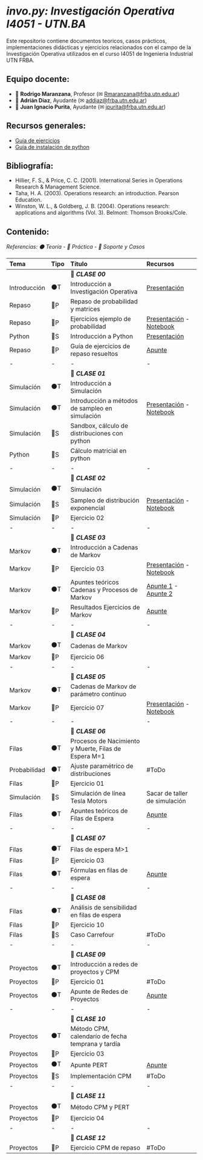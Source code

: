 # *invo.py: Investigación Operativa I4051 - UTN.BA*
Este repositorio contiene documentos teoricos, casos prácticos, implementaciones didácticas y ejercicios relacionados con el campo de la Investigación Operativa utilizados en el curso I4051 de Ingenieria Industrial UTN FRBA. 

## Equipo docente:
- 🤖 **Rodrigo Maranzana**, Profesor (✉ Rmaranzana@frba.utn.edu.ar)
- 🤖 **Adrián Diaz**, Ayudante (✉ addiaz@frba.utn.edu.ar)
- 🤖 **Juan Ignacio Purita**, Ayudante (✉ jpurita@frba.utn.edu.ar)

## Recursos generales:
- [Guía de ejercicios](https://github.com/investigacion-operativa-utn/invo.py/blob/main/general/PRA_guia-ejercicios-palazzo.pdf)
- [Guía de instalación de python](https://github.com/investigacion-operativa-utn/invo.py/blob/main/recursos_python/instalar_python_jupyter.pdf)

## Bibliografía:
- Hillier, F. S., & Price, C. C. (2001). International Series in Operations Research & Management Science.
- Taha, H. A. (2003). Operations research: an introduction. Pearson Education.
- Winston, W. L., & Goldberg, J. B. (2004). Operations research: applications and algorithms (Vol. 3). Belmont: Thomson Brooks/Cole.

## Contenido:
*Referencias: :black_circle: Teoría - :large_blue_circle: Práctica - :red_circle: Soporte y Casos*

| Tema | Tipo | Título | Recursos |
|:---|:---|:---|:---|
| | | :rocket: ***CLASE 00*** | |
| Introducción | :black_circle:T | Introducción a Investigación Operativa | [Presentación](https://github.com/investigacion-operativa-utn/invo.py/blob/main/introduccion_repaso/teoria/TEO_introduccion-io.pdf) |
| Repaso | :large_blue_circle:P | Repaso de probabilidad y matrices | |
| Repaso | :large_blue_circle:P | Ejercicios ejemplo de probabilidad | [Presentación](https://github.com/investigacion-operativa-utn/invo.py/blob/main/introduccion_repaso/practica/PRA_repaso-probabilidad/repaso-probabilidad_presentaci%C3%B3n.pdf) - [Notebook](https://github.com/investigacion-operativa-utn/invo.py/blob/main/introduccion_repaso/practica/PRA_repaso-probabilidad/repaso-probabilidad_notebook.ipynb) |
| Python | :red_circle:S | Introducción a Python | [Presentación](https://github.com/investigacion-operativa-utn/invo.py/blob/main/recursos_python/introduccion-python.pdf) |
| Repaso | :large_blue_circle:P | Guía de ejercicios de repaso resueltos | [Apunte](https://github.com/investigacion-operativa-utn/invo.py/blob/main/introduccion_repaso/practica/TEMP_PRA_guia-ejercicios-resueltos.pdf) |
| - | - | -  | -  |
| | | :rocket: ***CLASE 01*** | |
| Simulación | :black_circle:T | Introducción a Simulación | |
| Simulación | :black_circle:T | Introducción a métodos de sampleo en simulación | [Presentación]() - [Notebook]() |
| Simulación | :red_circle:S | Sandbox, cálculo de distribuciones con python | |
| Python | :red_circle:S | Cálculo matricial en python | |
| - | - | -  | -  |
| | | :rocket: ***CLASE 02*** | |
| Simulación | :black_circle:T | Simulación | |
| Simulación | :red_circle:S | Sampleo de distribución exponencial | [Presentación]() - [Notebook]() |
| Simulación | :large_blue_circle:P | Ejercicio 02 |  |
| - | - | -  | -  |
| | | :rocket: ***CLASE 03*** | |
| Markov | :black_circle:T | Introducción a Cadenas de Markov | |
| Markov | :large_blue_circle:P | Ejercicio 03 | [Presentación]() - [Notebook]() |
| Markov | :black_circle:T | Apuntes teóricos Cadenas y Procesos de Markov | [Apunte 1]() - [Apunte 2]() |
| Markov | :large_blue_circle:P | Resultados Ejercicios de Markov | [Apunte]() |
| - | - | -  | -  |
| | | :rocket: ***CLASE 04*** | |
| Markov | :black_circle:T | Cadenas de Markov | |
| Markov | :large_blue_circle:P | Ejercicio 06 | |
| - | - | -  | -  |
| | | :rocket: ***CLASE 05*** | |
| Markov | :black_circle:T | Cadenas de Markov de parámetro continuo | |
| Markov | :large_blue_circle:P | Ejercicio 07 | [Presentación]() - [Notebook]() |
| - | - | -  | -  |
| | | :rocket: ***CLASE 06*** | |
| Filas | :black_circle:T | Procesos de Nacimiento y Muerte, Filas de Espera M=1 | |
| Probabilidad | :black_circle:T | Ajuste paramétrico de distribuciones | #ToDo |
| Filas | :large_blue_circle:P | Ejercicio 01 |  |
| Simulación | :red_circle:S | Simulación de línea Tesla Motors | Sacar de taller de simulación |
| Filas | :black_circle:T | Apuntes teóricos de Filas de Espera | [Apunte]() |
| - | - | -  | -  |
| | | :rocket: ***CLASE 07*** | |
| Filas | :black_circle:T | Filas de espera M>1 | |
| Filas | :large_blue_circle:P | Ejercicio 03 |  |
| Filas | :black_circle:T | Fórmulas en filas de espera | [Apunte]() |
| - | - | -  | -  |
| | | :rocket: ***CLASE 08*** | |
| Filas | :black_circle:T | Análisis de sensibilidad en filas de espera | |
| Filas | :large_blue_circle:P | Ejercicio 10 | |
| Filas | :red_circle:S | Caso Carrefour | #ToDo |
| - | - | -  | -  |
| | | :rocket: ***CLASE 09*** | |
| Proyectos | :black_circle:T | Introducción a redes de proyectos y CPM | |
| Proyectos | :large_blue_circle:P | Ejercicio 01 | #ToDo |
| Proyectos | :black_circle:T | Apunte de Redes de Proyectos | [Apunte]() |
| - | - | -  | -  |
| | | :rocket: ***CLASE 10*** | |
| Proyectos | :black_circle:T | Método CPM, calendarío de fecha temprana y tardía | |
| Proyectos | :large_blue_circle:P | Ejercicio 03 |  |
| Proyectos | :black_circle:T | Apunte PERT | [Apunte]() |
| Proyectos | :red_circle:S | Implementación CPM | #ToDo |
| - | - | -  | -  |
| | | :rocket: ***CLASE 11*** | |
| Proyectos | :black_circle:T | Método CPM y PERT | |
| Proyectos | :large_blue_circle:P | Ejercicio 04 |  |
| - | - | -  | -  |
| | | :rocket: ***CLASE 12*** | |
| Proyectos | :large_blue_circle:P | Ejercicio CPM de repaso | #ToDo |
